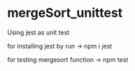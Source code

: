 # mergeSort_unittest
Using jest as unit test

for installing jest by run -> npm i jest

for testing mergesort function -> npm test
